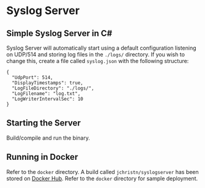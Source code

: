 ﻿# Syslog Server

## Simple Syslog Server in C#

Syslog Server will automatically start using a default configuration listening on UDP/514 and storing log files in the `./logs/` directory.  If you wish to change this, create a file called `syslog.json` with the following structure:
```
{
  "UdpPort": 514,
  "DisplayTimestamps": true,
  "LogFileDirectory": "./logs/",
  "LogFilename": "log.txt",
  "LogWriterIntervalSec": 10
}
```

## Starting the Server

Build/compile and run the binary.

## Running in Docker

Refer to the `docker` directory.  A build called `jchristn/syslogserver` has been stored on [Docker Hub](https://hub.docker.com/r/jchristn/syslogserver).  Refer to the `docker` directory for sample deployment.
